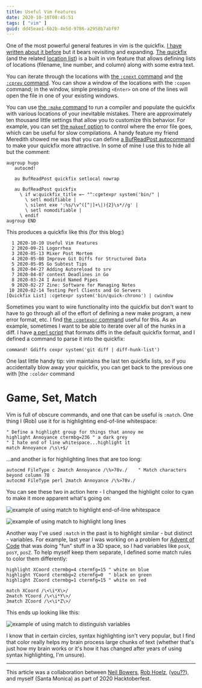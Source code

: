 ```yaml
---
title: Useful Vim Features
date: 2020-10-10T08:45:51
tags: [ "vim" ]
guid: dd45eae1-6b2b-4e5d-9786-a2958b7abf97
---
```



<!--more-->

One of the most powerful general features in vim is the quickfix.  [I have
written about it before](/posts/my-editing-workflow/) but it bears revisiting
and expanding.  [The
quickfix](http://vimdoc.sourceforge.net/htmldoc/quickfix.html#quickfix) (and
the related [location
list](http://vimdoc.sourceforge.net/htmldoc/quickfix.html#location-list)) is a
built in vim feature that allows defining lists of locations (filename, line
number, and column) along with some extra text.

You can iterate through the locations with [the `:cnext` command]() and [the
`:cprev` command]().  You can show a window of the locations with the `:copen`
command; in the window, simple pressing `<Enter>` on one of the lines will open
the file in one of your existing windows.

You can use [the `:make`
command](http://vimdoc.sourceforge.net/htmldoc/quickfix.html#:make) to run a
compiler and populate the quickfix with various locations of your inevitable
mistakes.  There are approximately ten thousand little settings that allow you
to customize this behavior.  For example, you can set [the `makeef`
option](http://vimdoc.sourceforge.net/htmldoc/options.html#'makeef') to control
where the error file goes, which can be useful for slow compilations.  A handy
feature my friend Meredith showed me was that you can define [a BufReadPost
autocommand](http://vimdoc.sourceforge.net/htmldoc/autocmd.html#BufReadPost) to
make your quickfix more attractive.  In some of mine I use this to hide all but
the comment:

```vim
augroup hugo
   autocmd!

   au BufReadPost quickfix setlocal nowrap

   au BufReadPost quickfix
     \ if w:quickfix_title =~ "^:cgetexpr system('bin/" |
       \ setl modifiable |
       \ silent exe ':%s/\v^([^|]+\|){2}\s*//g' |
       \ setl nomodifiable |
     \ endif
augroup END
```

This produces a quickfix like this (for this blog:)

```
  1 2020-10-10 Useful Vim Features
  2 2020-09-21 Logorrhea
  3 2020-05-13 Mixer Post Mortem
  4 2020-05-08 Improve Git Diffs for Structured Data
  5 2020-05-05 Go Subtest Tips
  6 2020-04-27 Adding Autoreload to srv
  7 2020-04-07 context Deadlines in Go
  8 2020-03-24 I Avoid Named Pipes
  9 2020-02-27 Zine: Software for Managing Notes
 10 2020-02-14 Testing Perl Clients and Go Servers
[Quickfix List] :cgetexpr system('bin/quick-chrono') | cwindow
```

Sometimes you want to wire functionality into the quickfix but don't want to
have to go through all of the effort of defining a new make program, a new
error format, etc.  I find [the `:cgetexpr`
command](http://vimdoc.sourceforge.net/htmldoc/quickfix.html#:cgetexpr) useful
for this.  As
an example, sometimes I want to be able to iterate over all of the hunks in a
diff.  I have [a perl
script](http://vimdoc.sourceforge.net/htmldoc/quickfix.html#:cgetexpr) that
formats diffs in the default quickfix format, and I defined a command to parse
it into the quickfix:

```vim
command! Gdiffs cexpr system('git diff | diff-hunk-list')
```

One last little handy tip: vim maintains the last ten quickfix lists, so if you
accidentally blow away your quickfix, you can get back to the previous one with
[the `:colder`
command

# Game, Set, Match

Vim is full of obscure commands, and one that can be useful is `:match`.  One
thing I (Rob) use it for is highlighting end-of-line whitespace:

```vim
" Define a highlight group for things that annoy me
highlight Annoyance ctermbg=236 " a dark grey
" I hate end of line whitespace...highlight it
match Annoyance /\s\+$/
```

...and another is for highlighting lines that are too long:

```vim
autocmd FileType c 2match Annoyance /\%>78v./    " Match characters beyond column 78
autocmd FileType perl 2match Annoyance /\%>78v./
```

You can see these two in action here - I changed the highlight color to cyan to make it more apparent what's going on:

![example of using match to highlight end-of-line whitespace](/static/img/vim-match-eol.png "Example of using match to highlight end-of-line whitespace")

![example of using match to highlight long lines](/static/img/vim-match-long-lines.png "Example of using match to highlight long lines")

Another way I've used `:match` in the past is to highlight similar - but
distinct - variables.  For example, last year I was working on a problem for
[Advent of Code](https://adventofcode.com/) that was doing "fun" stuff in a 3D
space, so I had variables like `posX`, `posY`, `posZ`.  To help myself keep them
separate, I defined some match rules to color them differently:

```vim
highlight XCoord ctermbg=4 ctermfg=15 " white on blue
highlight YCoord ctermbg=2 ctermfg=0  " black on green
highlight ZCoord ctermbg=1 ctermfg=15 " white on red

match XCoord /\<\i*X\>/
2match YCoord /\<\i*Y\>/
3match ZCoord /\<\i*Z\>/
```

This ends up looking like this:

![example of using match to distinguish variables](/static/img/vim-match-coords.png "Example of using match to distinguish variables")

I know that in certain circles, syntax highlighting isn't very popular, but I
find that color really helps my brain process large chunks of text (whether
that's just how my brain works or it's how it has changed after years of using
syntax highlighting, I'm unsure).

---

This article was a collaboration between [Neil Bowers](), [Rob Hoelz](https://hoelz.ro),
([you??]()), and myself (Santa Monica) as part of 2020 Hacktoberfest.
